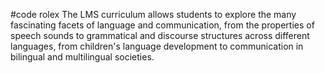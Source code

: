 #code rolex
The LMS curriculum allows students to explore the many fascinating facets of language and communication, from the properties of speech sounds to grammatical and discourse structures across different languages, from children's language development to communication in bilingual and multilingual societies.
